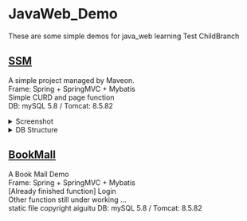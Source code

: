 # JavaWeb_Demo


These are some simple demos for java_web learning
Test ChildBranch

## [SSM](https://github.com/kokono9201/JavaWeb_Demo/tree/master/SSM)<br>
A simple project managed by Maveon.<br>
Frame: Spring + SpringMVC + Mybatis<br>
Simple CURD and page function<br>
DB: mySQL 5.8 / Tomcat: 8.5.82<br>
<details><summary>Screenshot</summary><pre>
<img src="https://github.com/kokono9201/JavaWeb_Demo/blob/master/IMG/img.png?raw=true"/>
</pre></details>
<details><summary>DB Structure</summary><pre>
CREATE TABLE `t_emp` (
  `emp_id` int unsigned NOT NULL AUTO_INCREMENT,
  `emp_name` char(20) CHARACTER SET utf8mb4 COLLATE utf8mb4_0900_ai_ci DEFAULT NULL,
  `age` int DEFAULT NULL,
  `gender` varchar(1) DEFAULT NULL,
  `email` char(50) DEFAULT NULL,
  PRIMARY KEY (`emp_id`)
) ENGINE=InnoDB AUTO_INCREMENT=26 DEFAULT CHARSET=utf8mb4 COLLATE=utf8mb4_0900_ai_ci;
</pre></details>

## [BookMall](https://github.com/kokono9201/JavaWeb_Demo/tree/master/BookMall)<br>
A Book Mall Demo<br>
Frame: Spring + SpringMVC + Mybatis<br>
[Already finished function] Login<br>
Other function still under working ...<br>
static file copyright aiguitu
DB: mySQL 5.8 / Tomcat: 8.5.82<br>
